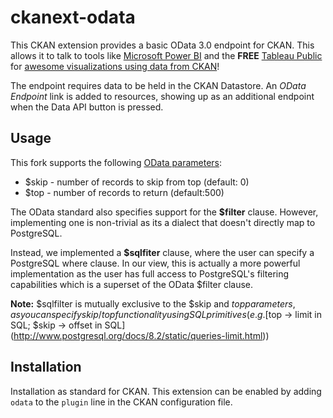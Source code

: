 ckanext-odata
=============

This CKAN extension provides a basic OData 3.0 endpoint for CKAN.  This allows it to talk to tools like [Microsoft Power BI](https://powerbi.microsoft.com) and the **FREE** [Tableau Public](https://public.tableau.com/s/) for [awesome visualizations using data from CKAN](http://data.beta.nyc/showcase?tags=tableau)!

The endpoint requires data to be held in the CKAN Datastore.
An _OData Endpoint_ link is added to resources, showing up as an additional endpoint when the Data API button is pressed.

Usage
-----
This fork supports the following [OData parameters](http://www.odata.org/documentation/odata-version-3-0/odata-version-3-0-core-protocol/):
* $skip - number of records to skip from top (default: 0)
* $top - number of records to return (default:500)

The OData standard also specifies support for the **$filter** clause.  However, implementing one is non-trivial as its a dialect that doesn't directly map to PostgreSQL.

Instead, we implemented a **$sqlfiter** clause, where the user can specify a PostgreSQL where clause.  In our view, this is actually a more powerful implementation as the user has full access to PostgreSQL's filtering capabilities which is a superset of the OData $filter clause.

**Note:** $sqlfilter is mutually exclusive to the $skip and $top parameters, as you can specify skip/top functionality using SQL primitives (e.g. [$top -> limit in SQL; $skip -> offset in SQL](http://www.postgresql.org/docs/8.2/static/queries-limit.html))


Installation
------------

Installation as standard for CKAN.
This extension can be enabled by adding `odata` to the `plugin` line
in the CKAN configuration file.
